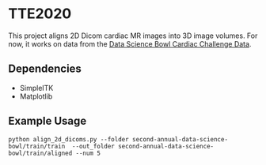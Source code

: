# TTE2020

This project aligns 2D Dicom cardiac MR images into 3D image volumes. For now, it works on data from the [Data Science Bowl Cardiac Challenge Data](https://www.kaggle.com/c/second-annual-data-science-bowl). 

## Dependencies 

* SimpleITK
* Matplotlib

## Example Usage 

```
python align_2d_dicoms.py --folder second-annual-data-science-bowl/train/train  --out_folder second-annual-data-science-bowl/train/aligned --num 5
```

